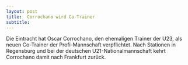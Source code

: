 ```yaml
---
layout: post
title:  Corrochano wird Co-Trainer
subtitle:  
---
```


Die Eintracht hat Oscar Corrochano, den ehemaligen Trainer der U23, als neuen Co-Trainer der Profi-Mannschaft verpflichtet. Nach Stationen in Regensburg und bei der deutschen U21-Nationalmannschaft kehrt Corrochano damit nach Frankfurt zurück.


